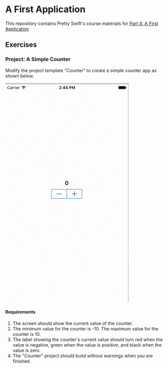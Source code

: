 # A First Application

This repository contains Pretty Swift's course materials for [Part 4: A First Application](http://www.prettyswift.co/lessons/first-application/)

## Exercises

### Project: A Simple Counter

Modify the project template "Counter" to create a simple counter app as shown below.

![Counter](Counter.gif)

#### Requirements
1. The screen should show the current value of the counter.
2. The minimum value for the counter is -10. The maximum value for the counter is 10.
3. The label showing the counter's current value should turn red when the value is negative, green when the value is positive, and black when the value is zero.
4. The "Counter" project should build without warnings when you are finished.
